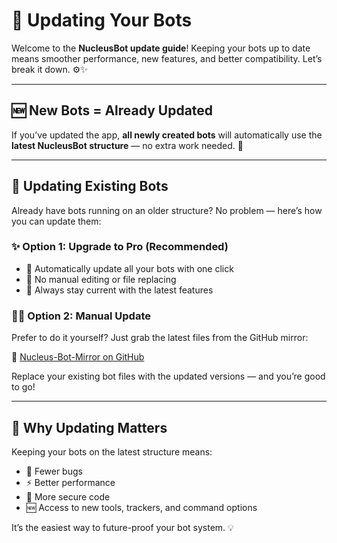 # 🔄 Updating Your Bots

Welcome to the **NucleusBot update guide**!
Keeping your bots up to date means smoother performance, new features, and better compatibility. Let’s break it down. ⚙️✨

---

## 🆕 New Bots = Already Updated

If you’ve updated the app, **all newly created bots** will automatically use the **latest NucleusBot structure** — no extra work needed. 🎉

---

## 🔁 Updating Existing Bots

Already have bots running on an older structure? No problem — here’s how you can update them:

### ✨ Option 1: Upgrade to Pro (Recommended)

* 🔄 Automatically update all your bots with one click
* 🚫 No manual editing or file replacing
* 🧠 Always stay current with the latest features

### 🧑‍💻 Option 2: Manual Update

Prefer to do it yourself? Just grab the latest files from the GitHub mirror:

🔗 [Nucleus-Bot-Mirror on GitHub](https://github.com/DinoscapeProgramming/Nucleus-Bot-Mirror)

Replace your existing bot files with the updated versions — and you’re good to go!

---

## 🚀 Why Updating Matters

Keeping your bots on the latest structure means:

* 🔧 Fewer bugs
* ⚡ Better performance
* 🔐 More secure code
* 🆕 Access to new tools, trackers, and command options

It’s the easiest way to future-proof your bot system. 💡
